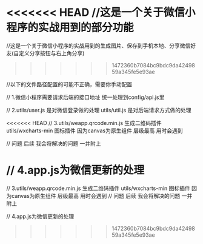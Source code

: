 <<<<<<< HEAD
//这是一个关于微信小程序的实战用到的部分功能  
=======
//这是一个关于微信小程序的实战用到的生成图片、保存到手机本地、分享微信好友(自定义分享按钮与右上角分享)  
>>>>>>> 1472360b7084bc9bdc9da4249859a345fe5e93ae

//以下的文件路径配置的可能不正确，需要你手动配置  

 // 1.微信小程序需要请求后端的接口地址 统一处理到config/api.js里  
 
 // 2.utils/user.js 是对微信登录做的处理  utils/util.js 是对后端请求方式做的处理  
 
<<<<<<< HEAD
 // 3.utils/weapp.qrcode.min.js 生成二维码插件 utils/wxcharts-min 图标插件 因为canvas为原生组件 层级最高 用时会遇到  
 
 // 问题  后续 我会将解决的问题 一并附上  
 
 // 4.app.js为微信更新的处理  
=======
 // 3.utils/weapp.qrcode.min.js 生成二维码插件 utils/wxcharts-min 图标插件 因为canvas为原生组件 层级最高 用时会遇到
 // 问题  后续 我会将解决的问题 一并附上  
 
 // 4.app.js为微信更新的处理  
>>>>>>> 1472360b7084bc9bdc9da4249859a345fe5e93ae
